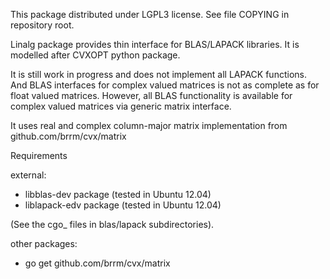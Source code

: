 This package distributed under LGPL3 license. See file COPYING in repository root.

Linalg package provides thin interface for BLAS/LAPACK libraries. 
It is modelled after CVXOPT python package.  

It is still work in progress and does not implement all LAPACK functions.
And BLAS interfaces for complex valued matrices is not as complete as for float
valued matrices. However, all BLAS functionality is available for complex valued
matrices via generic matrix interface.

It uses real and complex column-major matrix implementation from github.com/brrm/cvx/matrix 

Requirements

external: 
* libblas-dev package   (tested in Ubuntu 12.04)
* liblapack-edv package  (tested in Ubuntu 12.04)

(See the cgo_ files in blas/lapack subdirectories).


other packages:
* go get github.com/brrm/cvx/matrix 




